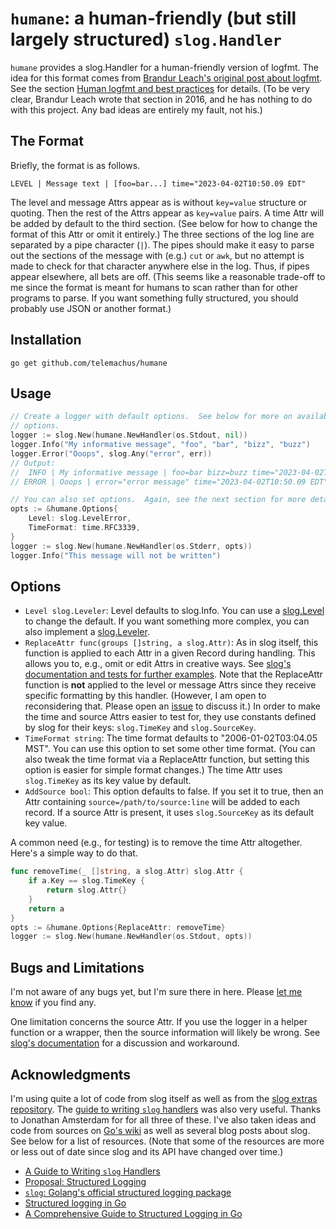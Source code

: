 # `humane`: a human-friendly (but still largely structured) `slog.Handler`

`humane` provides a slog.Handler for a human-friendly version of logfmt.  The
idea for this format comes from [Brandur Leach's original post about
logfmt][logfmt].  See the section [Human logfmt and best practices][details]
for details.  (To be very clear, Brandur Leach wrote that section in 2016, and
he has nothing to do with this project.  Any bad ideas are entirely my fault,
not his.)

[logfmt]: https://brandur.org/logfmt
[details]: https://brandur.org/logfmt#human

## The Format

Briefly, the format is as follows.

```
LEVEL | Message text | [foo=bar...] time="2023-04-02T10:50.09 EDT"
```

The level and message Attrs appear as is without `key=value` structure or
quoting.  Then the rest of the Attrs appear as `key=value` pairs.  A time Attr
will be added by default to the third section.  (See below for how to change
the format of this Attr or omit it entirely.)  The three sections of the log
line are separated by a pipe character (`|`).  The pipes should make it easy
to parse out the sections of the message with (e.g.) `cut` or `awk`, but no
attempt is made to check for that character anywhere else in the log.  Thus, if
pipes appear elsewhere, all bets are off.  (This seems like a reasonable
trade-off to me since the format is meant for humans to scan rather than for
other programs to parse.  If you want something fully structured, you should
probably use JSON or another format.)

## Installation

```
go get github.com/telemachus/humane
```

## Usage

```go
// Create a logger with default options.  See below for more on available
// options.
logger := slog.New(humane.NewHandler(os.Stdout, nil))
logger.Info("My informative message", "foo", "bar", "bizz", "buzz")
logger.Error("Ooops", slog.Any("error", err))
// Output:
//  INFO | My informative message | foo=bar bizz=buzz time="2023-04-02T10:50.09 EDT"
// ERROR | Ooops | error="error message" time="2023-04-02T10:50.09 EDT"

// You can also set options.  Again, see the next section for more details.
opts := &humane.Options{
    Level: slog.LevelError,
    TimeFormat: time.RFC3339,
}
logger := slog.New(humane.NewHandler(os.Stderr, opts))
logger.Info("This message will not be written")
```

## Options

+ `Level slog.Leveler`: Level defaults to slog.Info.  You can use
  a [slog.Level](https://pkg.go.dev/log/slog#Level) to change the default.  If
  you want something more complex, you can also implement
  a [slog.Leveler](https://pkg.go.dev/log/slog#Leveler).
+ `ReplaceAttr func(groups []string, a slog.Attr)`: As in slog itself, this
  function is applied to each Attr in a given Record during handling.  This
  allows you to, e.g., omit or edit Attrs in creative ways.  See [slog's
  documentation and tests for further examples](https://pkg.go.dev/log/slog).
  Note that the ReplaceAttr function is **not** applied to the level or
  message Attrs since they receive specific formatting by this handler.
  (However, I am open to reconsidering that.  Please open an [issue][issue] to
  discuss it.)  In order to make the time and source Attrs easier to test for,
  they use constants defined by slog for their keys: `slog.TimeKey` and
  `slog.SourceKey`.
+ `TimeFormat string`: The time format defaults to "2006-01-02T03:04.05 MST".
  You can use this option to set some other time format.  (You can also tweak
  the time format via a ReplaceAttr function, but setting this option is
  easier for simple format changes.)  The time Attr uses `slog.TimeKey` as its
  key value by default.
+ `AddSource bool`: This option defaults to false.  If you set it to true,
  then an Attr containing `source=/path/to/source:line` will be added to each
  record.  If a source Attr is present, it uses `slog.SourceKey` as its
  default key value.

A common need (e.g., for testing) is to remove the time Attr altogether.
Here's a simple way to do that.

```go
func removeTime(_ []string, a slog.Attr) slog.Attr {
    if a.Key == slog.TimeKey {
        return slog.Attr{}
    }
    return a
}
opts := &humane.Options{ReplaceAttr: removeTime}
logger := slog.New(humane.NewHandler(os.Stdout, opts))
```

[slog]: https://pkg.go.dev/log/slog
[issue]: https://github.com/telemachus/humane/issues

## Bugs and Limitations

I'm not aware of any bugs yet, but I'm sure there in here.  Please [let me
know][issue] if you find any.

One limitation concerns the source Attr.  If you use the logger in a helper
function or a wrapper, then the source information will likely be wrong.  See
[slog's documentation][sourceproblem] for a discussion and workaround.

[sourceproblem]: https://pkg.go.dev/log/slog#hdr-Wrapping_output_methods

## Acknowledgments

I'm using quite a lot of code from slog itself as well as from the [slog
extras repository][slogextras].  The [guide to writing `slog` handlers][guide]
was also very useful.  Thanks to Jonathan Amsterdam for for all three of these.
I've also taken ideas and code from sources on [Go's wiki][wiki] as well as
several blog posts about slog.  See below for a list of resources.  (Note that
some of the resources are more or less out of date since slog and its API have
changed over time.)



+ [A Guide to Writing `slog` Handlers][guide]
+ [Proposal: Structured Logging][proposal]
+ [`slog`: Golang's official structured logging package][sobyte]
+ [Structured logging in Go][mrkaran]
+ [A Comprehensive Guide to Structured Logging in Go][betterstack]

[slogextras]: https://github.com/jba/slog
[guide]: https://github.com/golang/example/tree/master/slog-handler-guide
[wiki]: https://github.com/golang/go/wiki/Resources-for-slog
[proposal]: https://go.googlesource.com/proposal/+/master/design/56345-structured-logging.md
[sobyte]: https://www.sobyte.net/post/2022-10/go-slog/
[mrkaran]: https://mrkaran.dev/posts/structured-logging-in-go-with-slog/
[betterstack]: https://betterstack.com/community/guides/logging/logging-in-go/
